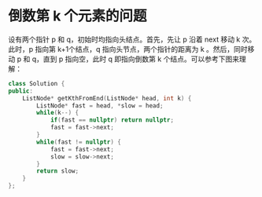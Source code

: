 

# 倒数第 k 个元素的问题

设有两个指针 p 和 q，初始时均指向头结点。首先，先让 p 沿着 next 移动 k 次。此时，p 指向第 k+1个结点，q 指向头节点，两个指针的距离为 k 。然后，同时移动 p 和 q，直到 p 指向空，此时 q 即指向倒数第 k 个结点。可以参考下图来理解：

 

```c++
class Solution {
public:
    ListNode* getKthFromEnd(ListNode* head, int k) {
        ListNode* fast = head, *slow = head;
        while(k--) {
            if(fast == nullptr) return nullptr;
            fast = fast->next;
        }
        while(fast != nullptr) {
            fast = fast->next;
            slow = slow->next;
        }
        return slow;
    }
};
```

